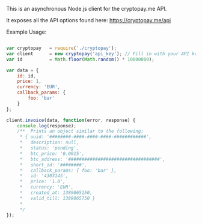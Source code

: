 This is an asynchronous Node.js client for the cryptopay.me API.

It exposes all the API options found here: https://cryptopay.me/api

Example Usage:

```javascript

var cryptopay	= require('./cryptopay');
var client		= new cryptopay('api_key'); // Fill in with your API key
var id			= Math.floor(Math.random() * 10000000);

var data = {
	id: id,
	price: 1,
	currency: 'EUR',
	callback_params: {
		foo: 'bar'
	}
};

client.invoice(data, function(error, response) {
	console.log(response);
	/**  Prints an object similar to the following:
	 * { uuid: '########-####-####-####-############',
	 *   description: null,
	 *   status: 'pending',
	 *   btc_price: '0.0015',
	 *   btc_address: '##################################',
	 *   short_id: '########',
	 *   callback_params: { foo: 'bar' },
	 *   id: '4303145',
	 *   price: '1.0',
	 *   currency: 'EUR',
	 *   created_at: 1389065150,
	 *   valid_till: 1389065750 }
	 * 
	 */
});


```
